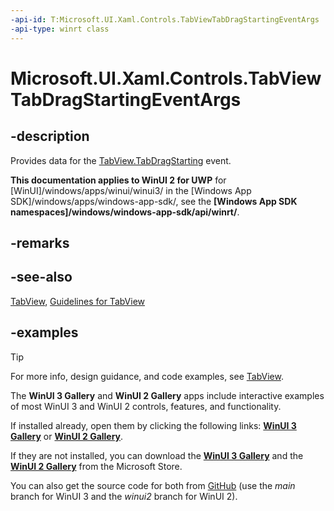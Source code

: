 ```yaml
---
-api-id: T:Microsoft.UI.Xaml.Controls.TabViewTabDragStartingEventArgs
-api-type: winrt class
---
```


# Microsoft.UI.Xaml.Controls.TabViewTabDragStartingEventArgs

<!--
public sealed class TabViewTabDragStartingEventArgs
-->

## -description

Provides data for the [TabView.TabDragStarting](tabview_tabdragstarting.md) event.

**This documentation applies to WinUI 2 for UWP** for [WinUI]/windows/apps/winui/winui3/ in the [Windows App SDK]/windows/apps/windows-app-sdk/, see the **[Windows App SDK namespaces]/windows/windows-app-sdk/api/winrt/**.

## -remarks

## -see-also

[TabView](tabview.md), [Guidelines for TabView](/windows/apps/design/controls/tab-view)

## -examples

> [!TIP]
> For more info, design guidance, and code examples, see [TabView](/windows/apps/design/controls/tab-view).
>
> The **WinUI 3 Gallery** and **WinUI 2 Gallery** apps include interactive examples of most WinUI 3 and WinUI 2 controls, features, and functionality.
>
> If installed already, open them by clicking the following links: [**WinUI 3 Gallery**](winui3gallery:/item/TabView) or [**WinUI 2 Gallery**](winui2gallery:/item/TabView).
>
> If they are not installed, you can download the [**WinUI 3 Gallery**](https://www.microsoft.com/store/productId/9P3JFPWWDZRC) and the [**WinUI 2 Gallery**](https://www.microsoft.com/store/productId/9MSVH128X2ZT) from the Microsoft Store.
>
> You can also get the source code for both from [GitHub](https://github.com/Microsoft/WinUI-Gallery) (use the *main* branch for WinUI 3 and the *winui2* branch for WinUI 2).

